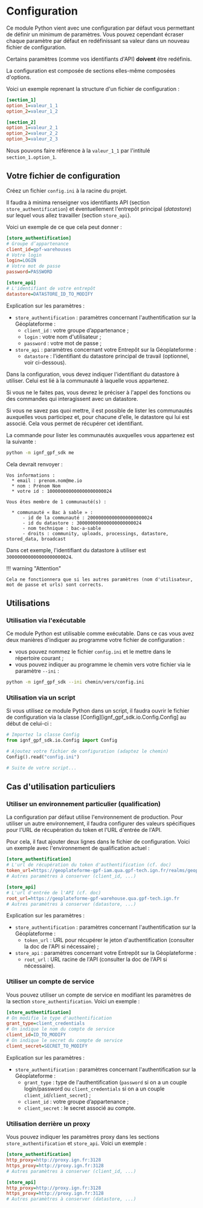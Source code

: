 # Configuration

Ce module Python vient avec une configuration par défaut vous permettant de définir un minimum de paramètres.
Vous pouvez cependant écraser chaque paramètre par défaut en redéfinissant sa valeur dans un nouveau fichier de configuration.

Certains paramètres (comme vos identifiants d'API) **doivent** être redéfinis.

La configuration est composée de sections elles-même composées d'options.

Voici un exemple reprenant la structure d'un fichier de configuration :

```ini
[section_1]
option_1=valeur_1_1
option_2=valeur_1_2

[section_2]
option_1=valeur_2_1
option_2=valeur_2_2
option_3=valeur_2_3
```

Nous pouvons faire référence à la `valeur_1_1` par l'intitulé `section_1.option_1`.

## Votre fichier de configuration

Créez un fichier `config.ini` à la racine du projet.

Il faudra à minima renseigner vos identifiants API (section `store_authentification`) et éventuellement l'entrepôt principal (*datastore*) sur lequel vous allez travailler (section `store_api`).

Voici un exemple de ce que cela peut donner :

```ini
[store_authentification]
# Groupe d’appartenance
client_id=gpf-warehouses
# Votre login
login=LOGIN
# Votre mot de passe
password=PASSWORD

[store_api]
# L'identifiant de votre entrepôt
datastore=DATASTORE_ID_TO_MODIFY
```

Explication sur les paramètres :

* `store_authentification` : paramètres concernant l'authentification sur la Géoplateforme :
    * `client_id` : votre groupe d’appartenance ;
    * `login` : votre nom d'utilisateur ;
    * `password` : votre mot de passe ;
* `store_api` : paramètres concernant votre Entrepôt sur la Géoplateforme :
    * `datastore` : l'identifiant du datastore principal de travail (optionnel, voir ci-dessous).

Dans la configuration, vous devez indiquer l'identifiant du datastore à utiliser. Celui est lié à la communauté à laquelle vous appartenez.

Si vous ne le faites pas, vous devrez le préciser à l'appel des fonctions ou des commandes qui interagissent avec un datastore.

Si vous ne savez pas quoi mettre, il est possible de lister les communautés auxquelles vous participez et, pour chacune d'elle, le datastore qui lui est associé. Cela vous permet de récupérer cet identifiant.

La commande pour lister les communautés auxquelles vous appartenez est la suivante :

```sh
python -m ignf_gpf_sdk me
```

Cela devrait renvoyer :

```
Vos informations :
  * email : prenom.nom@me.io
  * nom : Prénom Nom
  * votre id : 100000000000000000000024

Vous êtes membre de 1 communauté(s) :

  * communauté « Bac à sable » :
      - id de la communauté : 200000000000000000000024
      - id du datastore : 300000000000000000000024
      - nom technique : bac-a-sable
      - droits : community, uploads, processings, datastore, stored_data, broadcast
```

Dans cet exemple, l'identifiant du datastore à utiliser est `300000000000000000000024`.

!!! warning "Attention"

    Cela ne fonctionnera que si les autres paramètres (nom d'utilisateur, mot de passe et urls) sont corrects.

## Utilisations

### Utilisation via l'exécutable

Ce module Python est utilisable comme exécutable. Dans ce cas vous avez deux manières d'indiquer au programme votre fichier de configuration :

* vous pouvez nommez le fichier `config.ini` et le mettre dans le répertoire courant ;
* vous pouvez indiquer au programme le chemin vers votre fichier via le paramètre `--ini` :
```sh
python -m ignf_gpf_sdk --ini chemin/vers/config.ini
```

### Utilisation via un script

Si vous utilisez ce module Python dans un script, il faudra ouvrir le fichier de configuration via la classe [Config][ignf_gpf_sdk.io.Config.Config] au début de celui-ci :

```python
# Importez la classe Config
from ignf_gpf_sdk.io.Config import Config

# Ajoutez votre fichier de configuration (adaptez le chemin)
Config().read("config.ini")

# Suite de votre script...
```

## Cas d'utilisation particuliers

### Utiliser un environnement particulier (qualification)

La configuration par défaut utilise l'environnement de production. Pour utiliser un autre environnement, il faudra configurer des valeurs spécifiques pour l'URL de récupération du token et l'URL d'entrée de l'API.

Pour cela, il faut ajouter deux lignes dans le fichier de configuration. Voici un exemple avec l'environnement de qualification actuel :

```ini
[store_authentification]
# L'url de récupération du token d'authentification (cf. doc)
token_url=https://geoplateforme-gpf-iam.qua.gpf-tech.ign.fr/realms/geoplateforme/protocol/openid-connect/token
# Autres paramètres à conserver (client_id, ...)

[store_api]
# L'url d'entrée de l'API (cf. doc)
root_url=https://geoplateforme-gpf-warehouse.qua.gpf-tech.ign.fr
# Autres paramètres à conserver (datastore, ...)
```

Explication sur les paramètres :

* `store_authentification` : paramètres concernant l'authentification sur la Géoplateforme :
    * `token_url` : URL pour récupérer le jeton d'authentification (consulter la doc de l'API si nécessaire) ;
* `store_api` : paramètres concernant votre Entrepôt sur la Géoplateforme :
    * `root_url` : URL racine de l'API (consulter la doc de l'API si nécessaire).


### Utiliser un compte de service

Vous pouvez utiliser un compte de service en modifiant les paramètres de la section `store_authentification`. Voici un exemple :

```ini
[store_authentification]
# On modifie le type d'authentification
grant_type=client_credentials
# On indique le nom du compte de service
client_id=ID_TO_MODIFY
# On indique le secret du compte de service
client_secret=SECRET_TO_MODIFY
```

Explication sur les paramètres :

* `store_authentification` : paramètres concernant l'authentification sur la Géoplateforme :
    * `grant_type` : type de l'authentification (`password` si on a un couple login/password ou `client_credentials` si on a un couple `client_id`/`client_secret`) ;
    * `client_id` : votre groupe d’appartenance ;
    * `client_secret` : le secret associé au compte.


### Utilisation derrière un proxy

Vous pouvez indiquer les paramètres proxy dans les sections `store_authentification` et `store_api`. Voici un exemple :

```ini
[store_authentification]
http_proxy=http://proxy.ign.fr:3128
https_proxy=http://proxy.ign.fr:3128
# Autres paramètres à conserver (client_id, ...)

[store_api]
http_proxy=http://proxy.ign.fr:3128
https_proxy=http://proxy.ign.fr:3128
# Autres paramètres à conserver (datastore, ...)
```
